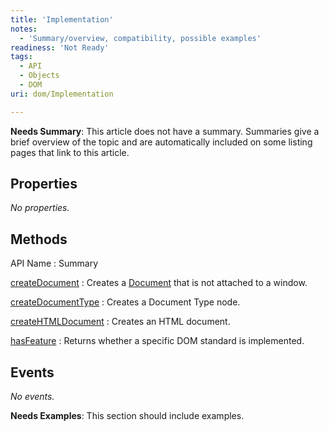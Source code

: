 ```yaml
---
title: 'Implementation'
notes:
  - 'Summary/overview, compatibility, possible examples'
readiness: 'Not Ready'
tags:
  - API
  - Objects
  - DOM
uri: dom/Implementation

---
```

**Needs Summary**: This article does not have a summary. Summaries give a brief overview of the topic and are automatically included on some listing pages that link to this article.

## Properties

*No properties.*

## Methods

API Name
:   Summary

[createDocument](/dom/Implementation/createDocument)
:   Creates a [Document](/dom/Document) that is not attached to a window.

[createDocumentType](/dom/Implementation/createDocumentType)
:   Creates a Document Type node.

[createHTMLDocument](/dom/Implementation/createHTMLDocument)
:   Creates an HTML document.

[hasFeature](/dom/Implementation/hasFeature)
:   Returns whether a specific DOM standard is implemented.

## Events

*No events.*

**Needs Examples**: This section should include examples.

